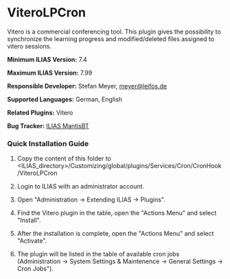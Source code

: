 # ViteroLPCron
Vitero  is a commercial conferencing tool.
This plugin gives the possibility to synchronize the learning progress and modified/deleted files assigned to vitero sessions.

**Minimum ILIAS Version:**
7.4

**Maximum ILIAS Version:**
7.99

**Responsible Developer:**
Stefan Meyer, meyer@leifos.de

**Supported Languages:**
German, English

**Related Plugins:**
Vitero

**Bug Tracker:**
[ILIAS MantisBT](http://www.ilias.de/mantis/search.php?project_id=3&category=Vitero)

### Quick Installation Guide
1. Copy the content of this folder to <ILIAS_directory>/Customizing/global/plugins/Services/Cron/CronHook/ViteroLPCron

2. Login to ILIAS with an administrator account.

3. Open "Administration -> Extending ILIAS -> Plugins".

5. Find the Vitero plugin in the table, open the "Actions Menu" and select "Install".

6. After the installation is complete, open the "Actions Menu" and select "Activate".

7. The plugin will be listed in the table of available cron jobs (Administration -> System Settings & Maintenence -> General Settings -> Cron Jobs").

